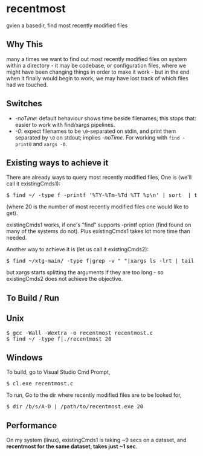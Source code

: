 recentmost
==========

gvien a basedir, find most recently modified files


Why This
--------

many a times we want to find out most recently modified files on system within a directory - it may be codebase, or configuration files, where we might have been changing things in order to make it work - but in the end when it finally would begin to work, we may have lost track of which files had we touched.

Switches
--------

* *-noTime*: default behaviour shows time beside filenames; this stops
  that: easier to work with find/xargs pipelines.
* *-0*: expect filenames to be `\0`-separated on stdin, and print them
  separated by `\0` on stdout; implies *-noTime*.  For working with
  `find -print0` and `xargs -0`.

Existing ways to achieve it
---------------------------
There are already ways to query most recently modified files,
One is (we'll call it existingCmds1):

<pre>
$ find ~/ -type f -printf '%TY-%Tm-%Td %TT %p\n' | sort  | tail -20
</pre>
(where 20 is the number of most recently modified files one would like to get). 

existingCmds1 works, if one's "find" supports -printf option (find found on many of the systems do not). Plus existingCmds1 takes lot more time than needed.

Another way to achieve it is (let us call it existingCmds2):

<pre>
$ find ~/xtg-main/ -type f|grep -v " "|xargs ls -lrt | tail -20
</pre>

but xargs starts splitting the arguments if they are too long - so existingCmds2 does not achieve the objective.


To Build / Run
--------------

Unix
----

<pre>
$ gcc -Wall -Wextra -o recentmost recentmost.c
$ find ~/ -type f|./recentmost 20
</pre>

Windows
-------

To build, go to Visual Studio Cmd Prompt, 
<pre>
$ cl.exe recentmost.c
</pre>
To run, Go to the dir where recently modified files are to be looked for, 
<pre>
$ dir /b/s/A-D | /path/to/recentmost.exe 20
</pre>


Performance
-----------
On my system (linux), existingCmds1 is taking ~9 secs on a dataset, and **recentmost for the same dataset, takes just ~1 sec**.
